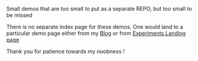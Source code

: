 Small demos that are too small to put as a separate REPO, but too small to be missed

There is no separate index page for these demos. 
One would land to a particular demo page either from my [Blog](http://geekyogi.tumblr.com) or from [Experiments Landing page](http://omshiv.github.io/experiments)

Thank you for patience towards my noobness !
